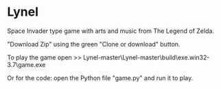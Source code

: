 # Lynel
Space Invader type game with arts and music from The Legend of Zelda.

"Download Zip" using the green "Clone or download" button.

To play the game open >>   Lynel-master\Lynel-master\build\exe.win32-3.7\game.exe

Or for the code: open the Python file "game.py" and run it to play.
